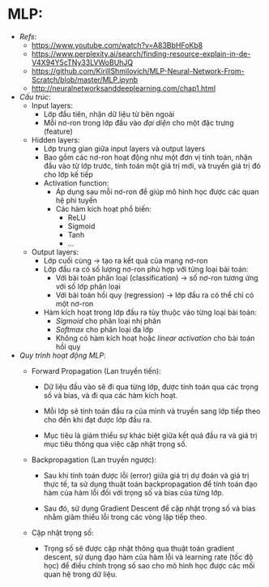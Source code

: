 # MLP:
- *Refs*:
    - https://www.youtube.com/watch?v=A83BbHFoKb8
    - https://www.perplexity.ai/search/finding-resource-explain-in-de-V4X94Y5cTNy33LVWoBUhJQ
    - https://github.com/KirillShmilovich/MLP-Neural-Network-From-Scratch/blob/master/MLP.ipynb
    - http://neuralnetworksanddeeplearning.com/chap1.html
- *Cấu trúc*:
    - Input layers:
        - Lớp đầu tiên, nhận dữ liệu từ bên ngoài
        - Mỗi nơ-ron trong lớp đầu vào *đại diện* cho một đặc trưng (feature)
    - Hidden layers:
        - Lớp trung gian giữa input layers và output layers
        - Bao gồm các nơ-ron hoạt động như một đơn vị tính toán, nhận đầu vào từ lớp trước, tính toán một giá trị mới, và truyền giá trị đó cho lớp kế tiếp
        - Activation function:
            - Áp dụng sau mỗi nơ-ron để giúp mô hình học được các quan hệ phi tuyến 
            - Các hàm kích hoạt phổ biến:
                - ReLU
                - Sigmoid
                - Tanh
                - ...
    - Output layers:
        - Lớp cuối cùng -> tạo ra kết quả của mạng nơ-ron
        - Lớp đầu ra có số lượng nơ-ron phù hợp với từng loại bài toán:
            - Với bài toán phân loại (classification) -> số nơ-ron tương ứng với số lớp phân loại
            - Với bài toán hồi quy (regression) -> lớp đầu ra có thể chỉ có một nơ-ron
        - Hàm kích hoạt trong lớp đầu ra tùy thuộc vào từng loại bài toán:
            - *Sigmoid* cho phân loại nhị phân
            - *Softmax* cho phân loại đa lớp
            - Không có hàm kích hoạt hoặc *linear activation* cho bài toán hồi quy
- *Quy trình hoạt động MLP*:
    - Forward Propagation (Lan truyền tiến):

        - Dữ liệu đầu vào sẽ đi qua từng lớp, được tính toán qua các trọng số và bias, và đi qua các hàm kích hoạt.

        - Mỗi lớp sẽ tính toán đầu ra của mình và truyền sang lớp tiếp theo cho đến khi đạt được lớp đầu ra.

        - Mục tiêu là giảm thiểu sự khác biệt giữa kết quả đầu ra và giá trị mục tiêu thông qua việc cập nhật trọng số.

    - Backpropagation (Lan truyền ngược):

        - Sau khi tính toán được lỗi (error) giữa giá trị dự đoán và giá trị thực tế, ta sử dụng thuật toán backpropagation để tính toán đạo hàm của hàm lỗi đối với trọng số và bias của từng lớp.

        - Sau đó, sử dụng Gradient Descent để cập nhật trọng số và bias nhằm giảm thiểu lỗi trong các vòng lặp tiếp theo.

    - Cập nhật trọng số:

        - Trọng số sẽ được cập nhật thông qua thuật toán gradient descent, sử dụng đạo hàm của hàm lỗi và learning rate (tốc độ học) để điều chỉnh trọng số sao cho mô hình học được các mối quan hệ trong dữ liệu.

